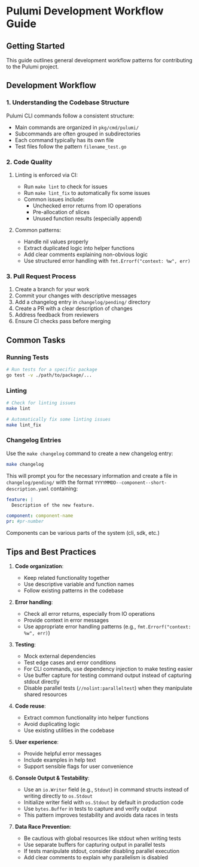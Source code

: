 # Pulumi Development Workflow Guide

## Getting Started

This guide outlines general development workflow patterns for contributing to the Pulumi project.

## Development Workflow

### 1. Understanding the Codebase Structure

Pulumi CLI commands follow a consistent structure:
- Main commands are organized in `pkg/cmd/pulumi/`
- Subcommands are often grouped in subdirectories 
- Each command typically has its own file
- Test files follow the pattern `filename_test.go`

### 2. Code Quality

1. Linting is enforced via CI:
   - Run `make lint` to check for issues
   - Run `make lint_fix` to automatically fix some issues
   - Common issues include:
     - Unchecked error returns from IO operations
     - Pre-allocation of slices
     - Unused function results (especially append)

2. Common patterns:
   - Handle nil values properly
   - Extract duplicated logic into helper functions
   - Add clear comments explaining non-obvious logic
   - Use structured error handling with `fmt.Errorf("context: %w", err)`

### 3. Pull Request Process

1. Create a branch for your work
2. Commit your changes with descriptive messages
3. Add a changelog entry in `changelog/pending/` directory
4. Create a PR with a clear description of changes
5. Address feedback from reviewers
6. Ensure CI checks pass before merging

## Common Tasks

### Running Tests

```bash
# Run tests for a specific package
go test -v ./path/to/package/...
```

### Linting

```bash
# Check for linting issues
make lint

# Automatically fix some linting issues
make lint_fix
```

### Changelog Entries

Use the `make changelog` command to create a new changelog entry:

```bash
make changelog
```

This will prompt you for the necessary information and create a file in `changelog/pending/` with the format `YYYYMMDD--component--short-description.yaml` containing:

```yaml
feature: |
  Description of the new feature.

component: component-name
pr: #pr-number
```

Components can be various parts of the system (cli, sdk, etc.)

## Tips and Best Practices

1. **Code organization**:
   - Keep related functionality together
   - Use descriptive variable and function names
   - Follow existing patterns in the codebase

2. **Error handling**:
   - Check all error returns, especially from IO operations
   - Provide context in error messages
   - Use appropriate error handling patterns (e.g., `fmt.Errorf("context: %w", err)`)

3. **Testing**:
   - Mock external dependencies
   - Test edge cases and error conditions
   - For CLI commands, use dependency injection to make testing easier
   - Use buffer capture for testing command output instead of capturing stdout directly
   - Disable parallel tests (`//nolint:paralleltest`) when they manipulate shared resources

4. **Code reuse**:
   - Extract common functionality into helper functions
   - Avoid duplicating logic
   - Use existing utilities in the codebase

5. **User experience**:
   - Provide helpful error messages
   - Include examples in help text
   - Support sensible flags for user convenience

6. **Console Output & Testability**:
   - Use an `io.Writer` field (e.g., `Stdout`) in command structs instead of writing directly to `os.Stdout`
   - Initialize writer field with `os.Stdout` by default in production code
   - Use `bytes.Buffer` in tests to capture and verify output
   - This pattern improves testability and avoids data races in tests

7. **Data Race Prevention**:
   - Be cautious with global resources like stdout when writing tests
   - Use separate buffers for capturing output in parallel tests
   - If tests manipulate stdout, consider disabling parallel execution
   - Add clear comments to explain why parallelism is disabled
